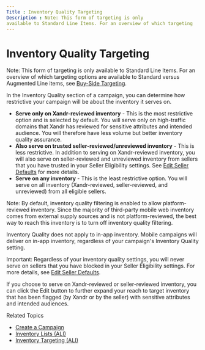 ```yaml
---
Title : Inventory Quality Targeting
Description : Note: This form of targeting is only
available to Standard Line Items. For an overview of which targeting
---
```



# Inventory Quality Targeting





Note: This form of targeting is only
available to Standard Line Items. For an overview of which targeting
options are available to Standard versus Augmented Line items, see
<a href="buy-side-targeting.html" class="xref">Buy-Side Targeting</a>.



In the Inventory Quality section of a
campaign, you can determine how restrictive your campaign will be about
the inventory it serves on.

- **Serve only on Xandr-reviewed inventory** -
  This is the most restrictive option and is selected by default. You
  will serve only on high-traffic domains that
  Xandr has reviewed for sensitive attributes
  and intended audience. You will therefore have less volume but better
  inventory quality assurance.
- **Also serve on trusted seller-reviewed/unreviewed inventory** - This
  is less restrictive. In addition to serving on
  Xandr-reviewed inventory, you will also serve
  on seller-reviewed and unreviewed inventory from sellers that you have
  trusted in your Seller Eligibility settings. See
  <a href="edit-seller-defaults.html" class="xref">Edit Seller
  Defaults</a> for more details.
- **Serve on any inventory** - This is the least restrictive option. You
  will serve on all inventory (Xandr-reviewed,
  seller-reviewed, and unreviewed) from all eligible sellers.



Note: By default, inventory quality
filtering is enabled to allow platform-reviewed inventory. Since the
majority of third-party mobile web inventory comes from external supply
sources and is not platform-reviewed, the best way to reach this
inventory is to turn off inventory quality filtering.

Inventory Quality does not apply to in-app inventory. Mobile campaigns
will deliver on in-app inventory, regardless of your campaign's
Inventory Quality setting.





Important: Regardless of your inventory
quality settings, you will never serve on sellers that you have blocked
in your Seller Eligibility settings. For more details, see
<a href="edit-seller-defaults.html" class="xref">Edit Seller
Defaults</a>.



If you choose to serve on Xandr-reviewed or
seller-reviewed inventory, you can click the
Edit button to further expand your
reach to target inventory that has been flagged (by
Xandr or by the seller) with sensitive
attributes and intended audiences.

Related Topics

- <a href="create-a-campaign.html" class="xref">Create a Campaign</a>
- <a href="inventory-lists-ali-only.html" class="xref">Inventory Lists
  (ALI)</a>
- <a href="inventory-targeting-ali.html" class="xref">Inventory Targeting
  (ALI)</a>




